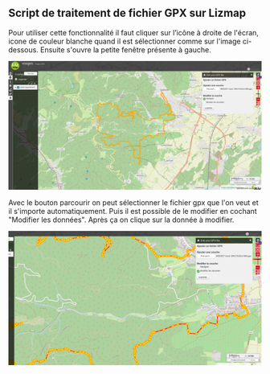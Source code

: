 <h2>Script de traitement de fichier GPX sur Lizmap</h2>

Pour utiliser cette fonctionnalité il faut cliquer sur l’icône à droite de l'écran,
icone de couleur blanche quand il est sélectionner comme sur l'image ci-dessous. Ensuite s'ouvre la petite fenêtre présente
à gauche.

![startgpx](gpxstart.png)

Avec le bouton parcourir on peut sélectionner le fichier gpx que l'on veut et il
s'importe automatiquement.
Puis il est possible de le modifier en cochant "Modifier les données".
Après ça on clique sur la donnée à modifier.

![editgpx](editgpx.png)
